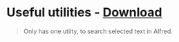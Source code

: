 # Useful utilities - [Download](https://github.com/nikitavoloboev/small-workflows/blob/master/utilities/Useful%20utilities.alfredworkflow?raw=true)
> Only has one utilty, to search selected text in Alfred.